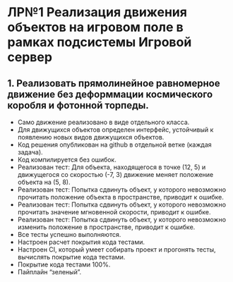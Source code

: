 # ЛР№1 Реализация движения объектов на игровом поле в рамках подсистемы Игровой сервер

## 1. Реализовать прямолинейное равномерное движение без деформмации космического коробля и фотонной торпеды.

 - Само движение реализовано в виде отдельного класса.
 - Для движущихся объектов определен интерфейс, устойчивый к появлению новых видов движущихся объектов.
 - Код решения опубликован на github в отдельной ветке (каждая задача).
 - Код компилируется без ошибок.
 - Реализован тест: Для объекта, находящегося в точке (12, 5) и движущегося со скоростью (-7, 3) движение меняет положение объекта на (5, 8).
 - Реализован тест: Попытка сдвинуть объект, у которого невозможно прочитать положение объекта в пространстве, приводит к ошибке.
 - Реализован тест: Попытка сдвинуть объект, у которого невозможно прочитать значение мгновенной скорости, приводит к ошибке.
 - Реализован тест: Попытка сдвинуть объект, у которого невозможно изменить положение в пространстве, приводит к ошибке.
 - Все тесты успешно выполняются.
 - Настроен расчет покрытия кода тестами.
 - Настроен CI, который умеет собирать проект и прогонять тесты, вычислять покрытие кода тестами.
 - Покрытие кода тестами 100%.
 - Пайплайн “зеленый”.